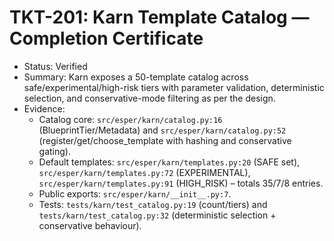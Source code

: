 # TKT-201: Karn Template Catalog — Completion Certificate

- Status: Verified
- Summary: Karn exposes a 50-template catalog across safe/experimental/high-risk tiers with parameter validation, deterministic selection, and conservative-mode filtering as per the design.
- Evidence:
  - Catalog core: `src/esper/karn/catalog.py:16` (BlueprintTier/Metadata) and `src/esper/karn/catalog.py:52` (register/get/choose_template with hashing and conservative gating).
  - Default templates: `src/esper/karn/templates.py:20` (SAFE set), `src/esper/karn/templates.py:72` (EXPERIMENTAL), `src/esper/karn/templates.py:91` (HIGH_RISK) – totals 35/7/8 entries.
  - Public exports: `src/esper/karn/__init__.py:7`.
  - Tests: `tests/karn/test_catalog.py:19` (count/tiers) and `tests/karn/test_catalog.py:32` (deterministic selection + conservative behaviour).
